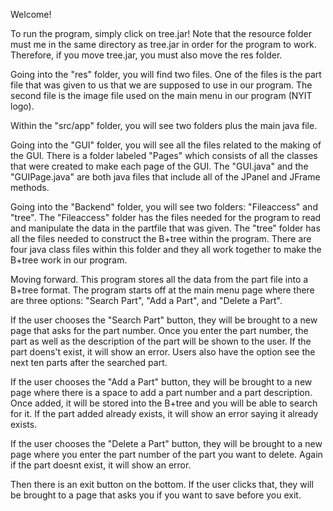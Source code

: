 Welcome!

To run the program, simply click on tree.jar! Note that the resource folder must me in the same directory as tree.jar in order for the program to work. Therefore, if you move tree.jar, you must also move the res folder.

Going into the "res" folder, you will find two files. One of the files is the part file that was given to us that we are supposed to use in our program. The second file is the image file used on the main menu in our program (NYIT logo).

Within the "src/app" folder, you will see two folders plus the main java file. 

Going into the "GUI" folder, you will see all the files related to the making of the GUI. There is a folder labeled "Pages" which consists of all the classes that were created to make each page of the GUI. The "GUI.java" and the "GUIPage.java" are both java files that include all of the JPanel and JFrame methods. 

Going into the "Backend" folder, you will see two folders: "Fileaccess" and "tree". The "Fileaccess" folder has the files needed for the program to read and manipulate the data in the partfile that was given. The "tree" folder has all the files needed to construct the B+tree within the program. There are four java class files within this folder and they all work together to make the B+tree work in our program. 


Moving forward. This program stores all the data from the part file into a B+tree format. The program starts off at the main menu page where there are three options: "Search Part", "Add a Part", and "Delete a Part". 

If the user chooses the "Search Part" button, they will be brought to a new page that asks for the part number. Once you enter the part number, the part as well as the description of the part will be shown to the user. If the part doens't exist, it will show an error. Users also have the option see the next ten parts after the searched part.

If the user chooses the "Add a Part" button, they will be brought to a new page where there is a space to add a part number and a part description. Once added, it will be stored into the B+tree and you will be able to search for it. If the part added already exists, it will show an error saying it already exists. 

If the user chooses the "Delete a Part" button, they will be brought to a new page where you enter the part number of the part you want to delete. Again if the part doesnt exist, it will show an error. 

Then there is an exit button on the bottom. If the user clicks that, they will be brought to a page that asks you if you want to save before you exit.

